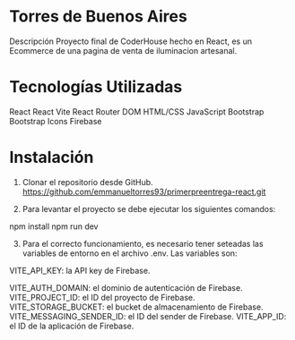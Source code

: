 # Torres de Buenos Aires

Descripción
Proyecto final de CoderHouse hecho en React, es un Ecommerce de una pagina de venta de iluminacion artesanal.

# Tecnologías Utilizadas
React
React Vite
React Router DOM
HTML/CSS
JavaScript
Bootstrap
Bootstrap Icons
Firebase

# Instalación
1. Clonar el repositorio desde GitHub.
https://github.com/emmanueltorres93/primerpreentrega-react.git

2. Para levantar el proyecto se debe ejecutar los siguientes comandos:

npm install
npm run dev

3. Para el correcto funcionamiento, es necesario tener seteadas las variables de entorno en el archivo .env. Las variables son:
   
VITE_API_KEY: la API key de Firebase.

VITE_AUTH_DOMAIN: el dominio de autenticación de Firebase.
VITE_PROJECT_ID: el ID del proyecto de Firebase.
VITE_STORAGE_BUCKET: el bucket de almacenamiento de Firebase.
VITE_MESSAGING_SENDER_ID: el ID del sender de Firebase.
VITE_APP_ID: el ID de la aplicación de Firebase.
